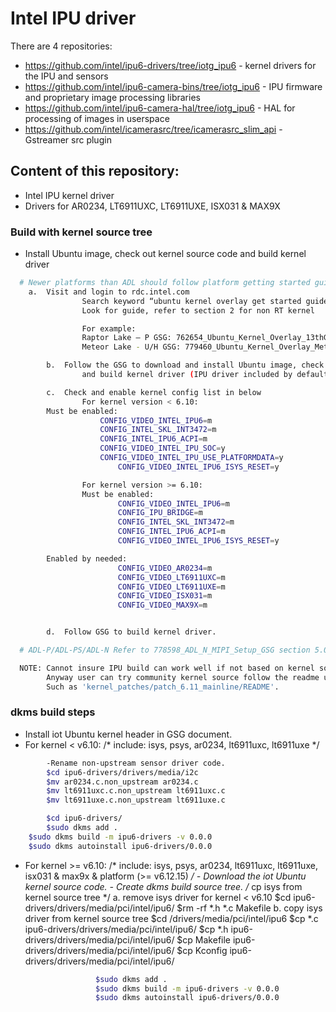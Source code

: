 # Intel IPU driver

There are 4 repositories:

- https://github.com/intel/ipu6-drivers/tree/iotg_ipu6 - kernel drivers for the IPU and sensors
- https://github.com/intel/ipu6-camera-bins/tree/iotg_ipu6 - IPU firmware and proprietary image processing libraries
- https://github.com/intel/ipu6-camera-hal/tree/iotg_ipu6 - HAL for processing of images in userspace
- https://github.com/intel/icamerasrc/tree/icamerasrc_slim_api - Gstreamer src plugin


## Content of this repository:
- Intel IPU kernel driver
- Drivers for AR0234, LT6911UXC, LT6911UXE, ISX031 & MAX9X

### Build with kernel source tree
- Install Ubuntu image, check out kernel source code and build kernel driver
```sh
  # Newer platforms than ADL should follow platform getting started guide (GSG)
	a.	Visit and login to rdc.intel.com
                Search keyword “ubuntu kernel overlay get started guide <platform name>” for the latest release version
                Look for guide, refer to section 2 for non RT kernel

                For example:
                Raptor Lake – P GSG: 762654_Ubuntu_Kernel_Overlay_13thGenMobi_GSG_rev1.1
                Meteor Lake - U/H GSG: 779460_Ubuntu_Kernel_Overlay_MeteorLake-U_H_GSG_0.51

        b.	Follow the GSG to download and install Ubuntu image, check out kernel source code
                and build kernel driver (IPU driver included by default)

        c.	Check and enable kernel config list in below
                For kernel version < 6.10:
		Must be enabled:
	                CONFIG_VIDEO_INTEL_IPU6=m 
	                CONFIG_INTEL_SKL_INT3472=m
	                CONFIG_INTEL_IPU6_ACPI=m
	                CONFIG_VIDEO_INTEL_IPU_SOC=y
	                CONFIG_VIDEO_INTEL_IPU_USE_PLATFORMDATA=y
                        CONFIG_VIDEO_INTEL_IPU6_ISYS_RESET=y

                For kernel version >= 6.10:
                Must be enabled:
                        CONFIG_VIDEO_INTEL_IPU6=m
                        CONFIG_IPU_BRIDGE=m
                        CONFIG_INTEL_SKL_INT3472=m
                        CONFIG_INTEL_IPU6_ACPI=m
                        CONFIG_VIDEO_INTEL_IPU6_ISYS_RESET=y

		Enabled by needed:
                        CONFIG_VIDEO_AR0234=m 
                        CONFIG_VIDEO_LT6911UXC=m
                        CONFIG_VIDEO_LT6911UXE=m
                        CONFIG_VIDEO_ISX031=m
                        CONFIG_VIDEO_MAX9X=m


        d.	Follow GSG to build kernel driver.

  # ADL-P/ADL-PS/ADL-N Refer to 778598_ADL_N_MIPI_Setup_GSG section 5.0

  NOTE: Cannot insure IPU build can work well if not based on kernel source in GSG.
        Anyway user can try community kernel source follow the readme under kernel patches folder.
        Such as 'kernel_patches/patch_6.11_mainline/README'.
```
### dkms build steps 
- Install iot Ubuntu kernel header in GSG document. 
- For kernel < v6.10: /* include: isys, psys, ar0234, lt6911uxc, lt6911uxe */
```sh
        -Rename non-upstream sensor driver code.
        $cd ipu6-drivers/drivers/media/i2c
        $mv ar0234.c.non_upstream ar0234.c
        $mv lt6911uxc.c.non_upstream lt6911uxc.c
        $mv lt6911uxe.c.non_upstream lt6911uxe.c

        $cd ipu6-drivers/
        $sudo dkms add .
	$sudo dkms build -m ipu6-drivers -v 0.0.0
	$sudo dkms autoinstall ipu6-drivers/0.0.0
```
- For kernel >= v6.10: /* include: isys, psys, ar0234, lt6911uxc, lt6911uxe, isx031 & max9x & platform (>= v6.12.15) */
        - Download the iot Ubuntu kernel source code.
        - Create dkms build source tree. /* cp isys from kernel source tree */
                a. remove isys driver for kernel < v6.10
                   $cd ipu6-drivers/drivers/media/pci/intel/ipu6/
                   $rm -rf *.h *.c Makefile
                b. copy isys driver from kernel source tree
                   $cd <kernel source tree>/drivers/media/pci/intel/ipu6
                   $cp *.c ipu6-drivers/drivers/media/pci/intel/ipu6/
                   $cp *.h ipu6-drivers/drivers/media/pci/intel/ipu6/
                   $cp Makefile ipu6-drivers/drivers/media/pci/intel/ipu6/
                   $cp Kconfig ipu6-drivers/drivers/media/pci/intel/ipu6/
```sh
                   $sudo dkms add .
                   $sudo dkms build -m ipu6-drivers -v 0.0.0
                   $sudo dkms autoinstall ipu6-drivers/0.0.0
```
